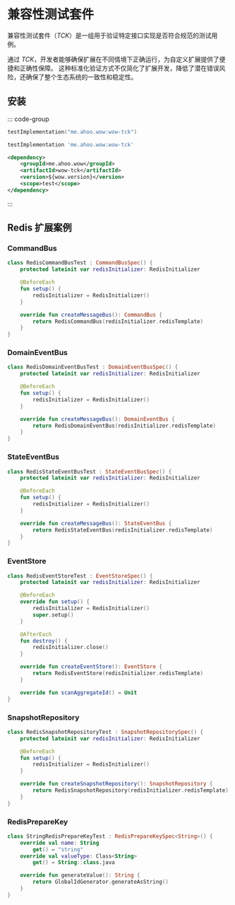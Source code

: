# 兼容性测试套件

兼容性测试套件（_TCK_）是一组用于验证特定接口实现是否符合规范的测试用例。

通过 _TCK_，开发者能够确保扩展在不同情境下正确运行，为自定义扩展提供了便捷和正确性保障。
这种标准化验证方式不仅简化了扩展开发，降低了潜在错误风险，还确保了整个生态系统的一致性和稳定性。

## 安装
::: code-group
```kotlin [Gradle(Kotlin)]
testImplementation("me.ahoo.wow:wow-tck")
```
```groovy [Gradle(Groovy)]
testImplementation 'me.ahoo.wow:wow-tck'
```
```xml [Maven]
<dependency>
    <groupId>me.ahoo.wow</groupId>
    <artifactId>wow-tck</artifactId>
    <version>${wow.version}</version>
    <scope>test</scope>
</dependency>
```
:::

## Redis 扩展案例

### CommandBus

```kotlin
class RedisCommandBusTest : CommandBusSpec() {
    protected lateinit var redisInitializer: RedisInitializer

    @BeforeEach
    fun setup() {
        redisInitializer = RedisInitializer()
    }

    override fun createMessageBus(): CommandBus {
        return RedisCommandBus(redisInitializer.redisTemplate)
    }
}
```

### DomainEventBus

```kotlin
class RedisDomainEventBusTest : DomainEventBusSpec() {
    protected lateinit var redisInitializer: RedisInitializer

    @BeforeEach
    fun setup() {
        redisInitializer = RedisInitializer()
    }

    override fun createMessageBus(): DomainEventBus {
        return RedisDomainEventBus(redisInitializer.redisTemplate)
    }
}
```

### StateEventBus

```kotlin
class RedisStateEventBusTest : StateEventBusSpec() {
    protected lateinit var redisInitializer: RedisInitializer

    @BeforeEach
    fun setup() {
        redisInitializer = RedisInitializer()
    }

    override fun createMessageBus(): StateEventBus {
        return RedisStateEventBus(redisInitializer.redisTemplate)
    }
}
```

### EventStore

```kotlin
class RedisEventStoreTest : EventStoreSpec() {
    protected lateinit var redisInitializer: RedisInitializer

    @BeforeEach
    override fun setup() {
        redisInitializer = RedisInitializer()
        super.setup()
    }

    @AfterEach
    fun destroy() {
        redisInitializer.close()
    }

    override fun createEventStore(): EventStore {
        return RedisEventStore(redisInitializer.redisTemplate)
    }

    override fun scanAggregateId() = Unit
}
```

### SnapshotRepository

```kotlin
class RedisSnapshotRepositoryTest : SnapshotRepositorySpec() {
    protected lateinit var redisInitializer: RedisInitializer

    @BeforeEach
    fun setup() {
        redisInitializer = RedisInitializer()
    }

    override fun createSnapshotRepository(): SnapshotRepository {
        return RedisSnapshotRepository(redisInitializer.redisTemplate)
    }
}
```

### RedisPrepareKey

```kotlin
class StringRedisPrepareKeyTest : RedisPrepareKeySpec<String>() {
    override val name: String
        get() = "string"
    override val valueType: Class<String>
        get() = String::class.java

    override fun generateValue(): String {
        return GlobalIdGenerator.generateAsString()
    }
}
```